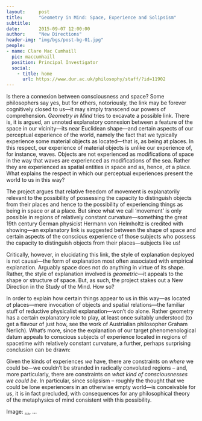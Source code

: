 ```yaml
---
layout:     post
title:      "Geometry in Mind: Space, Experience and Solipsism"
subtitle:   
date:       2015-09-07 12:00:00
author:     "New Directions"
header-img: "img/bgs/post-bg-01.jpg"
people:
- name: Clare Mac Cumhaill 
  pic: maccumhaill
  position: Principal Investigator
  social:
    - title: home
      url: https://www.dur.ac.uk/philosophy/staff/?id=11902
---
```


Is there a connexion between consciousness and space? Some philosophers say yes, but for others, notoriously, the link may be forever cognitively closed to us—it may simply transcend our powers of comprehension. _Geometry in Mind_ tries to excavate a possible link. There is, it is argued, an unnoted explanatory connexion between a feature of the space in our vicinity—its near Euclidean shape—and certain aspects of our perceptual experience of the world, namely the fact that we typically experience some material objects as located—that is, as being at places. In this respect, our experience of material objects is unlike our experience of, for instance, waves. Objects are not experienced as modifications of space in the way that waves are experienced as modifications of the sea. Rather they are experienced as spatial entities _in_ space and as, hence, _at_ a place. What explains the respect in which our perceptual experiences present the world to us in this way?

The project argues that relative freedom of movement is explanatorily relevant to the possibility of possessing the capacity to distinguish objects from their places and hence to the possibility of experiencing things as being in space or at a place. But since what we call ‘movement’ is only possible in regions of relatively constant curvature—something the great 19th century German physicist Hermann von Helmholtz is credited with showing—an explanatory link is suggested between the shape of space and certain aspects of the conscious experience of those subjects who possess the capacity to distinguish objects from their places—subjects like us!

Critically, however, in elucidating this link, the style of explanation deployed is not causal—the form of explanation most often associated with empirical explanation. Arguably space does not do anything in virtue of its shape. Rather, the style of explanation involved is _geometric_—it appeals to the shape or structure of space. But, as such, the project stakes out a New Direction in the Study of the Mind. How so?

In order to explain how certain things appear to us in this way—as located _at_ places—mere invocation of objects and spatial relations—the familiar stuff of reductive physicalist explanation—won’t do alone. Rather geometry has a certain explanatory role to play, at least once suitably understood (to get a flavour of just how, see the work of Austrialian philosopher Graham Nerlich). What’s more, since the explanation of our target phenomenological datum appeals to conscious subjects of experience located in regions of spacetime with relatively constant curvature, a further, perhaps surprising conclusion can be drawn:

Given the kinds of experiences _we_ have, there are constraints on _where_ we could be—we couldn’t be stranded in radically convoluted regions – and, more particularly, there are constraints on _what kind of consciousnesses we could be_. In particular, since solipsism – roughly the thought that we could be lone experiencers in an otherwise empty world—is conceivable for us, it is in fact precluded, with consequences for any philosophical theory of the metaphysics of mind consistent with this possibility.

<span class="caption text-muted">Image: 
<a href="..." target="_blank">...</a>, 
...</span>
